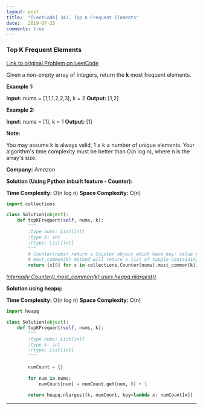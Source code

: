 ```yaml
---
layout: post
title:  "[LeetCode] 347. Top K Frequent Elements" 
date:   2019-07-25
comments: true
---
```


### Top K Frequent Elements
 
[Link to original Problem on LeetCode](https://leetcode.com/problems/top-k-frequent-elements/)

Given a non-empty array of integers, return the **k** most frequent elements.

**Example 1:**

**Input:** nums = [1,1,1,2,2,3], k = 2
**Output:** [1,2]

**Example 2:**

**Input:** nums = [1], k = 1
**Output:** [1]

**Note:**

You may assume k is always valid, 1 ≤ k ≤ number of unique elements.
Your algorithm's time complexity must be better than O(n log n), where n is the array's size.

**Company:**
*Amazon*

**Solution (Using Python inbuilt feature - Counter):**

**Time Complexity:** O(n log n)
**Space Complexity:** O(n)

```python
import collections

class Solution(object):
    def topKFrequent(self, nums, k):
        """
        :type nums: List[int]
        :type k: int
        :rtype: List[int]
        """
        # Counter(nums) return a Counter object which have key: value pairs of all the items: count of item.
        # most_common(k) method will return a list of tupple containing k most common element with their count
        return [x[0] for x in collections.Counter(nums).most_common(k)]
```

*[Internally Counter().most_common(k) uses heapq.nlargest()](https://hg.python.org/cpython/file/c6880edaf6f3/Lib/collections.py)*

**Solution using heapq:**

**Time Complexity:** O(n log n)
**Space Complexity:** O(n)

```python
import heapq

class Solution(object):
    def topKFrequent(self, nums, k):
        """
        :type nums: List[int]
        :type k: int
        :rtype: List[int]
        """
        
        numCount = {}
        
        for num in nums:
            numCount[num] = numCount.get(num, 0) + 1
            
        return heapq.nlargest(k, numCount, key=lambda x: numCount[x])
```

<hr><br />
